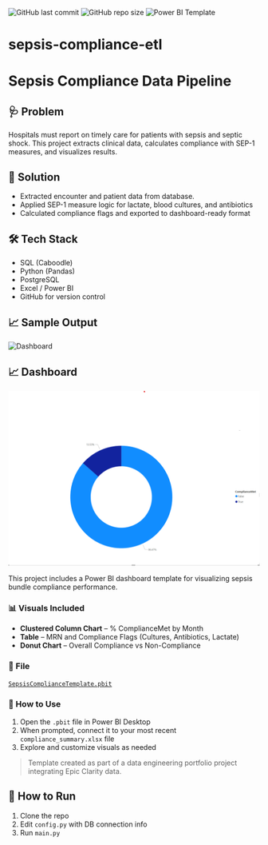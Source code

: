 
![GitHub last commit](https://img.shields.io/github/last-commit/Codehound1/sepsis-compliance-etl)
![GitHub repo size](https://img.shields.io/github/repo-size/Codehound1/sepsis-compliance-etl)
![Power BI Template](https://img.shields.io/badge/PowerBI-SepsisTemplate-blue)



# sepsis-compliance-etl
# Sepsis Compliance Data Pipeline

## 🩺 Problem
Hospitals must report on timely care for patients with sepsis and septic shock. This project extracts clinical data, calculates compliance with SEP-1 measures, and visualizes results.

## 🧠 Solution
- Extracted encounter and patient data from database.
- Applied SEP-1 measure logic for lactate, blood cultures, and antibiotics
- Calculated compliance flags and exported to dashboard-ready format

## 🛠 Tech Stack
- SQL (Caboodle)
- Python (Pandas)
- PostgreSQL
- Excel / Power BI
- GitHub for version control

## 📈 Sample Output
![Dashboard](architecture_diagram.png)
## 📈 Dashboard
![Dashboard Preview](dashboard/dashboard.png)

This project includes a Power BI dashboard template for visualizing sepsis bundle compliance performance.

### 📊 Visuals Included
- **Clustered Column Chart** – % ComplianceMet by Month
- **Table** – MRN and Compliance Flags (Cultures, Antibiotics, Lactate)
- **Donut Chart** – Overall Compliance vs Non-Compliance

### 📂 File
[`SepsisComplianceTemplate.pbit`](dashboard/SepsisComplianceTemplate.pbit)

### 🧪 How to Use
1. Open the `.pbit` file in Power BI Desktop
2. When prompted, connect it to your most recent `compliance_summary.xlsx` file
3. Explore and customize visuals as needed

> Template created as part of a data engineering portfolio project integrating Epic Clarity data.

## 🚀 How to Run
1. Clone the repo
2. Edit `config.py` with DB connection info
3. Run `main.py`
